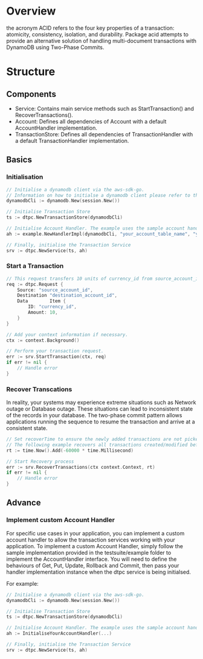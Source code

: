 # Overview

the acronym ACID refers to the four key properties of a transaction: atomicity, consistency, isolation, and durability.
Package acid attempts to provide an alternative solution of handling multi-document transactions with DynamoDB using Two-Phase Commits.

# Structure
## Components
- Service: Contains main service methods such as StartTransaction() and RecoverTransactions().
- Account: Defines all dependencies of Account with a default AccountHandler implementation.
- TransactionStore: Defines all dependencies of TransactionHandler with a default TransactionHandler implementation.

## Basics
### Initialisation
```go
// Initialise a dynamodb client via the aws-sdk-go.
// Information on how to initialse a dynamodb client please refer to the offcial documentation of Dynamodb Go SDK: https://docs.aws.amazon.com/sdk-for-go/api/service/dynamodb/
dynamodbCli := dynamodb.New(session.New())

// Initialise Transaction Store
ts := dtpc.NewTransactionStore(dynamodbCli)

// Initialise Account Handler. The example uses the sample account handler implementation.
ah := example.NewHandlerImpl(dynamodbCli, "your_account_table_name", "your_account_hash_key_name")

// Finally, initialise the Transaction Service
srv := dtpc.NewService(ts, ah)
```

### Start a Transaction
```go
// This request transfers 10 units of currency_id from source_account_id to destination_account_id.
req := dtpc.Request {
    Source: "source_account_id",
	Destination "destination_account_id",
	Data        Item {
        ID: "currency_id",
        Amount: 10,
    }
}

// Add your context information if necessary.
ctx := context.Background()

// Perform your transaction request.
err := srv.StartTransaction(ctx, req)
if err != nil {
    // Handle error
}
```

### Recover Transcations
In reality, your systems may experience extreme situations such as Network outage or Database outage. These situations can lead to inconsistent state of the records in your database. The two-phase commit pattern allows applications running the sequence to resume the transaction and arrive at a consistent state.
```go
// Set recoverTime to ensure the newly added transactions are not picked up by the recovery process.
// The following example recovers all transactions created/modified before a minute ago.
rt := time.Now().Add(-60000 * time.Millisecond)

// Start Recovery process
err := srv.RecoverTransactions(ctx context.Context, rt)
if err != nil {
    // Handle error
}
```

## Advance
### Implement custom Account Handler
For specific use cases in your application, you can implement a custom account handler to allow the transaction services working with your application. To implement a custom Account Handler, simply follow the sample implementation provided in the testsuite/example folder to implement the AccountHandler interface. You will need to define the behaviours of Get, Put, Update, Rollback and Commit, then pass your handler implementation instance when the dtpc service is being initialsed.

For example:
```go
// Initialise a dynamodb client via the aws-sdk-go.
dynamodbCli := dynamodb.New(session.New())

// Initialise Transaction Store
ts := dtpc.NewTransactionStore(dynamodbCli)

// Initialise Account Handler. The example uses the sample account handler implementation.
ah := InitialiseYourAccountHandler(...)

// Finally, initialise the Transaction Service
srv := dtpc.NewService(ts, ah)
```
